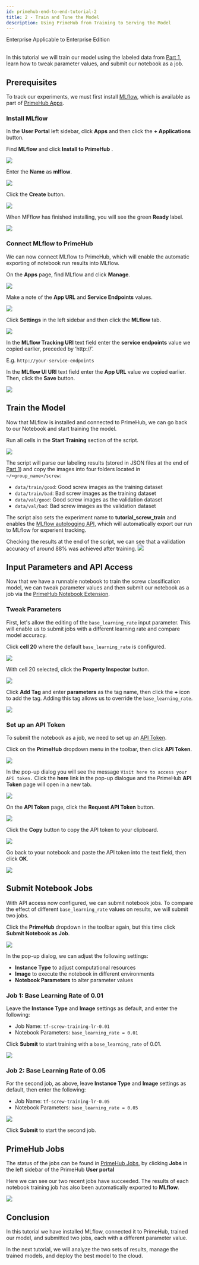 ```yaml
---
id: primehub-end-to-end-tutorial-2
title: 2 - Train and Tune the Model
description: Using PrimeHub from Training to Serving the Model
---
```

<div class="label-sect">
  <div class="ee-only tooltip">Enterprise
    <span class="tooltiptext">Applicable to Enterprise Edition</span>
  </div>
</div>
<br>

In this tutorial we will train our model using the labeled data from [Part 1](primehub-end-to-end-tutorial-1), learn how to tweak parameter values, and submit our notebook as a job.

## Prerequisites

To track our experiments, we must first install [MLflow](https://mlflow.org/), which is available as part of [PrimeHub Apps](primehub-app).

### Install MLflow 

In the **User Portal** left sidebar, click **Apps** and then click the **+ Applications** button. 

Find **MLflow** and click **Install to PrimeHub** .

![](assets/primehub-end-to-end-tutorial-install-mlflow-1.png)

Enter the **Name** as **mlflow**.

![](assets/primehub-end-to-end-tutorial-install-mlflow-2.png)

Click the **Create** button.

![](assets/primehub-end-to-end-tutorial-install-mlflow-3.png)

When MFflow has finished installing, you will see the green **Ready** label.

![](assets/primehub-end-to-end-tutorial-install-mlflow-4.png)

### Connect MLflow to PrimeHub

We can now connect MLflow to PrimeHub, which will enable the automatic exporting of notebook run results into MLflow.

On the **Apps** page, find MLflow and click **Manage**. 

![](assets/primehub-end-to-end-tutorial-configure-mlflow-1.png)

Make a note of the **App URL** and **Service Endpoints** values.

![](assets/primehub-end-to-end-tutorial-configure-mlflow-2.png)

Click **Settings** in the left sidebar and then click the **MLflow** tab.

![](assets/primehub-end-to-end-tutorial-configure-mlflow-3.png)

In the **MLflow Tracking URI** text field enter the **service endpoints** value we copied earlier, preceded by ‘http://’. 

E.g. `http://your-service-endpoints`

In the **MLflow UI URI** text field enter the **App URL** value we copied earlier. Then, click the **Save** button.

![](assets/primehub-end-to-end-tutorial-configure-mlflow-4.png)


## Train the Model

Now that MLflow is installed and connected to PrimeHub, we can go back to our Notebook and start training the model.

Run all cells in the **Start Training** section of the script.

![](assets/primehub-end-to-end-tutorial-start-training.png)

The script will parse our labeling results (stored in JSON files at the end of [Part 1](primehub-end-to-end-tutorial-1)) and copy the images into four folders located in  `~/<group_name>/screw`:

- `data/train/good`: Good screw images as the training dataset
- `data/train/bad`: Bad screw images as the training dataset
- `data/val/good`: Good screw images as the validation dataset
- `data/val/bad`: Bad screw images as the validation dataset

The script also sets the experiment name to **tutorial_screw_train** and enables the [MLflow autologging API](https://www.mlflow.org/docs/latest/python_api/mlflow.tensorflow.html#mlflow.tensorflow.autolog), which will automatically export our run to MLflow for experient tracking. 

Checking the results at the end of the script, we can see that a validation accuracy of around 88% was achieved after training.
![](assets/primehub-end-to-end-tutorial-after-training.png)

## Input Parameters and API Access

Now that we have a runnable notebook to train the screw classification model, we can tweak parameter values and then submit our notebook as a job via the [PrimeHub Notebook Extension](ph-notebook-extension).

### Tweak Parameters 

First, let's allow the editing of  the `base_learning_rate` input parameter. This will enable us to submit jobs with a different learning rate and compare model accuracy.

Click **cell 20** where the default `base_learning_rate` is configured.

![](assets/primehub-end-to-end-tutorial-select-cell.png)

With cell 20 selected, click the **Property Inspector** button.

![](assets/primehub-end-to-end-tutorial-property-inspector.png)

Click **Add Tag** and enter **parameters** as the tag name, then click the **+** icon to add the tag. Adding this tag allows us to override the `base_learning_rate`.

![](assets/primehub-end-to-end-tutorial-property-inspector-parameters.png)

### Set up an API Token

To submit the notebook as a job, we need to set up an [API Token](tasks/api-token).

Click on the **PrimeHub** dropdown menu in the toolbar, then click **API Token**.

![](assets/primehub-end-to-end-tutorial-extension-api-token.png)

In the pop-up dialog you will see the message ``Visit here to access your API token.`` Click the **here** link in the pop-up dialogue and the PrimeHub **API Token** page will open in a new tab.

![](assets/ph-extension-token.png)

On the **API Token** page, click the **Request API Token** button.

![](assets/tutorial_request_api_token.png)

Click the **Copy** button to copy the API token to your clipboard.

![](assets/tutorial_copy_api_token.png)

Go back to your notebook and paste the API token into the text field,  then click **OK**.

![](assets/primehub-end-to-end-tutorial-extension-api-token-value.png)

## Submit Notebook Jobs

With API access now configured, we can submit notebook jobs. To compare the effect of different `base_learning_rate` values on results, we will submit two jobs.

Click the **PrimeHub** dropdown in the toolbar again, but this time click **Submit Notebook as Job**.

![](assets/primehub-end-to-end-tutorial-extension-submit.png)

In the pop-up dialog, we can adjust the following settings:
- **Instance Type** to adjust computational resources
- **Image** to execute the notebook in different environments
- **Notebook Parameters** to alter parameter values

### Job 1: Base Learning Rate of 0.01
 
Leave the **Instance Type** and **Image** settings as default, and enter the following:

- Job Name: `tf-screw-training-lr-0.01`
- Notebook Parameters: `base_learning_rate = 0.01`

Click **Submit** to start training with a `base_learning_rate` of  0.01.

![](assets/primehub-end-to-end-tutorial-submit-job-001.png)

### Job 2: Base Learning Rate of 0.05

For the second job, as above, leave **Instance Type** and **Image** settings as default, then enter the following:

- Job Name: `tf-screw-training-lr-0.05`
- Notebook Parameters: `base_learning_rate = 0.05`

![](assets/primehub-end-to-end-tutorial-submit-job-005.png)

Click **Submit** to start the second job.

## PrimeHub Jobs

The status of the jobs can be found in [PrimeHub Jobs](job-submission-feature), by clicking **Jobs** in the left sidebar of the PrimeHub **User portal**

Here we can see our two recent jobs have succeeded. The results of each notebook training job has also been automatically exported to **MLflow**. 

![](assets/tutorial_jobs_succeeded.png)

## Conclusion

In this tutorial we have installed MLflow, connected it to PrimeHub, trained our model, and submitted two jobs, each with a different parameter value.

In the next tutorial, we will analyze the two sets of results, manage the trained models, and deploy the best model to the cloud.



